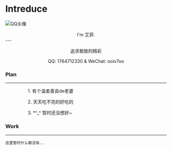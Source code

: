 # Intreduce
 ![QQ头像](https://q1.qlogo.cn/g?b=qq&nk=1764712330&s=640)
 <center>I'm 艾菲.</center>
 ---
 <div style="text-align:center">
 <div id="hitokoto" ><p id="hitokoto_text">追求极致的精彩</p></div>
 <script>
  var xhr = new XMLHttpRequest();
  xhr.open('get', 'https://v1.hitokoto.cn');
  xhr.onreadystatechange = function () {
    if (xhr.readyState === 4) {
      var data = JSON.parse(xhr.responseText);
      var hitokoto = document.getElementById('hitokoto_text');
      hitokoto.innerText = data.hitokoto;
    }
  }
  xhr.send();
</script>
 
 <tr>
  <th>QQ: </th>
  <td>1764712330</td>
  <tr>&</tr>
  <th>WeChat: </th>
  <td>ooiv7oo</td>
 </tr>
 </div>
 
 
### Plan
---
<div style="text-indent:5em;">
 <p>1. 有个温柔善良de老婆</p>
 <p>2. 天天吃不完的好吃的</p>
 <p>3. *^_^ 暂时还没想好~</p>
</div>

### Work
---

```123
这里暂时什么都没有..
```
<script>
  window.onload=function() {
     document.querySelector("head > title").innerText='AIFREE|HOMEPAGE';
     document.querySelector("body > header > h1").innerText='W e l c o m e !';
     var UpYun = '<a href="https://www.upyun.com/?utm_source=lianmeng&utm_medium=referral" target="_blank" rel="nofollow"><img src="https://cdn.jsdelivr.net/gh/ooiv7oo/ling@gh-pages/assets/images/UpYun.png" style="width:50px">'
     var CloudFlare = '<a href="https://dash.cloudflare.com" target="_blank" rel="nofollow"><img src="https://cdn.jsdelivr.net/gh/ooiv7oo/ling@gh-pages/assets/images/CloudFlare.png" style="width:50px">'
     var GitHub = '<a href="https://github.com" target="_blank" rel="nofollow"><img src="https://cdn.jsdelivr.net/gh/ooiv7oo/ling@gh-pages/assets/images/GitHub.png" style="width:50px">'
     document.querySelector("#content > footer > span").innerHTML='<p> + GitHub + </p>';
   };
</script>
<style>
#content > p > img{
   display: block;
   width: 150px;
   margin-left: auto;
   margin-right: auto;
   border: 1px solid white;
   border-radius: 50%;
   height: auto;
  }
</style>
